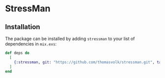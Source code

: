 # StressMan



## Installation

The package can be installed by adding `stressman` to your list of dependencies in `mix.exs`:

```elixir
def deps do
  [
    {:stressman, git: "https://github.com/thomasvolk/stressman.git", tag: "0.1.0"}
  ]
end
```
